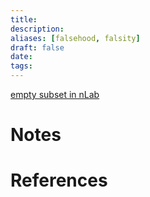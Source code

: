 ```yaml
---
title: 
description: 
aliases: [falsehood, falsity]
draft: false
date: 
tags:
---
```



[empty subset in nLab](https://ncatlab.org/nlab/show/empty+subset)
# Notes

# References
``` ad-cite

```